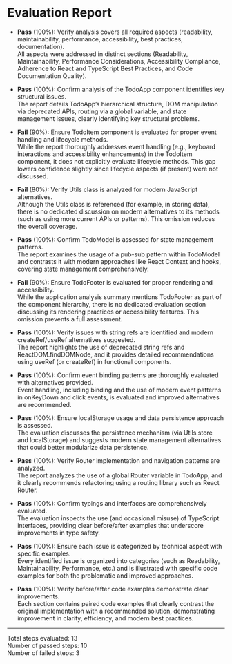 # Evaluation Report

- **Pass** (100%): Verify analysis covers all required aspects (readability, maintainability, performance, accessibility, best practices, documentation).  
  All aspects were addressed in distinct sections (Readability, Maintainability, Performance Considerations, Accessibility Compliance, Adherence to React and TypeScript Best Practices, and Code Documentation Quality).

- **Pass** (100%): Confirm analysis of the TodoApp component identifies key structural issues.  
  The report details TodoApp’s hierarchical structure, DOM manipulation via deprecated APIs, routing via a global variable, and state management issues, clearly identifying key structural problems.

- **Fail** (90%): Ensure TodoItem component is evaluated for proper event handling and lifecycle methods.  
  While the report thoroughly addresses event handling (e.g., keyboard interactions and accessibility enhancements) in the TodoItem component, it does not explicitly evaluate lifecycle methods. This gap lowers confidence slightly since lifecycle aspects (if present) were not discussed.

- **Fail** (80%): Verify Utils class is analyzed for modern JavaScript alternatives.  
  Although the Utils class is referenced (for example, in storing data), there is no dedicated discussion on modern alternatives to its methods (such as using more current APIs or patterns). This omission reduces the overall coverage.

- **Pass** (100%): Confirm TodoModel is assessed for state management patterns.  
  The report examines the usage of a pub-sub pattern within TodoModel and contrasts it with modern approaches like React Context and hooks, covering state management comprehensively.

- **Fail** (90%): Ensure TodoFooter is evaluated for proper rendering and accessibility.  
  While the application analysis summary mentions TodoFooter as part of the component hierarchy, there is no dedicated evaluation section discussing its rendering practices or accessibility features. This omission prevents a full assessment.

- **Pass** (100%): Verify issues with string refs are identified and modern createRef/useRef alternatives suggested.  
  The report highlights the use of deprecated string refs and ReactDOM.findDOMNode, and it provides detailed recommendations using useRef (or createRef) in functional components.

- **Pass** (100%): Confirm event binding patterns are thoroughly evaluated with alternatives provided.  
  Event handling, including binding and the use of modern event patterns in onKeyDown and click events, is evaluated and improved alternatives are recommended.

- **Pass** (100%): Ensure localStorage usage and data persistence approach is assessed.  
  The evaluation discusses the persistence mechanism (via Utils.store and localStorage) and suggests modern state management alternatives that could better modularize data persistence.

- **Pass** (100%): Verify Router implementation and navigation patterns are analyzed.  
  The report analyzes the use of a global Router variable in TodoApp, and it clearly recommends refactoring using a routing library such as React Router.

- **Pass** (100%): Confirm typings and interfaces are comprehensively evaluated.  
  The evaluation inspects the use (and occasional misuse) of TypeScript interfaces, providing clear before/after examples that underscore improvements in type safety.

- **Pass** (100%): Ensure each issue is categorized by technical aspect with specific examples.  
  Every identified issue is organized into categories (such as Readability, Maintainability, Performance, etc.) and is illustrated with specific code examples for both the problematic and improved approaches.

- **Pass** (100%): Verify before/after code examples demonstrate clear improvements.  
  Each section contains paired code examples that clearly contrast the original implementation with a recommended solution, demonstrating improvement in clarity, efficiency, and modern best practices.

---

Total steps evaluated: 13  
Number of passed steps: 10  
Number of failed steps: 3